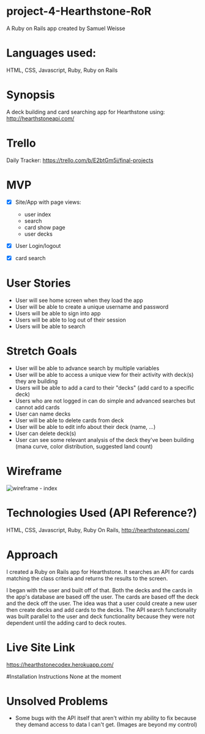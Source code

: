 # project-4-Hearthstone-RoR
A Ruby on Rails app created by Samuel Weisse

# Languages used:
HTML, CSS, Javascript, Ruby, Ruby on Rails

# Synopsis
A deck building and card searching app for Hearthstone using: http://hearthstoneapi.com/

# Trello
Daily Tracker: https://trello.com/b/E2btGm5i/final-projects

# MVP
- [x] Site/App with page views:
	- user index
	- search
	- card show page
	- user decks

- [x] User Login/logout

- [x] card search

# User Stories
- User will see home screen when they load the app
- User will be able to create a unique username and password
- Users will be able to sign into app
- Users will be able to log out of their session
- Users will be able to search

# Stretch Goals
- User will be able to advance search by multiple variables
- User will be able to access a unique view for their activity with deck(s) they are building
- Users will be able to add a card to their "decks" (add card to a specific deck)
- Users who are not logged in can do simple and advanced searches but cannot add cards
- User can name decks
- User will be able to delete cards from deck
- User will be able to edit info about their deck (name, ...)
- User can delete deck(s)
- User can see some relevant analysis of the deck they've been building (mana curve, color distribution, suggested land count)

# Wireframe

![wireframe - index](wireframes/wireframe_index.png)

# Technologies Used (API Reference?)
HTML, CSS, Javascript, Ruby, Ruby On Rails, http://hearthstoneapi.com/

# Approach
I created a Ruby on Rails app for Hearthstone. It searches an API for cards matching the class criteria and returns the results to the screen.

I began with the user and built off of that. Both the decks and the cards in the app's database are based off the user. The cards are based off the deck and the deck off the user. The idea was that a user could create a new user then create decks and add cards to the decks. The API search functionality was built parallel to the user and deck functionality because they were not dependent until the adding card to deck routes.

# Live Site Link

https://hearthstonecodex.herokuapp.com/

#Installation Instructions
None at the moment

# Unsolved Problems
- Some bugs with the API itself that aren't within my ability to fix because they demand access to data I can't get. (Images are beyond my control)
